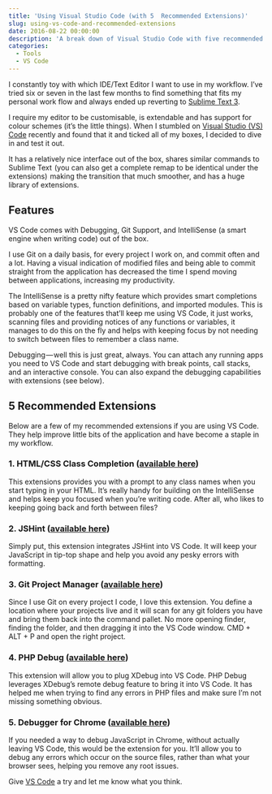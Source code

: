 ```yaml
---
title: 'Using Visual Studio Code (with 5  Recommended Extensions)'
slug: using-vs-code-and-recommended-extensions
date: 2016-08-22 00:00:00
description: 'A break down of Visual Studio Code with five recommended extensions to get you up and running when moving from Sublime or Atom.'
categories:
  - Tools
  - VS Code
---
```


I constantly toy with which IDE/Text Editor I want to use in my workflow. I’ve tried six or seven in the last few months to find something that fits my personal work flow and always ended up reverting to [Sublime Text 3](https://www.sublimetext.com/).

I require my editor to be customisable, is extendable and has support for colour schemes (it’s the little things). When I stumbled on [Visual Studio (VS) Code](https://code.visualstudio.com/) recently and found that it and ticked all of my boxes, I decided to dive in and test it out.

It has a relatively nice interface out of the box, shares similar commands to Sublime Text  (you can also get a complete remap to be identical under the extensions)  making the transition that much smoother, and has a huge library of extensions.

## Features

VS Code comes with Debugging, Git Support, and IntelliSense (a smart engine when writing code) out of the box.

I use Git on a daily basis, for every project I work on, and commit often and a lot. Having a visual indication of modified files and being able to commit straight from the application has decreased the time I spend moving between applications, increasing my productivity.

The IntelliSense is a pretty nifty feature which provides smart completions based on variable types, function definitions, and imported modules. This is probably one of the features that’ll keep me using VS Code, it just works, scanning files and providing notices of any functions or variables, it manages to do this on the fly and helps with keeping focus by not needing to switch between files to remember a class name.

Debugging — well this is just great, always. You can attach any running apps you need to VS Code and start debugging with break points, call stacks, and an interactive console. You can also expand the debugging capabilities with extensions (see below).

## 5 Recommended Extensions

Below are a few of my recommended extensions if you are using VS Code. They help improve little bits of the application and have become a staple in my workflow.

### 1. HTML/CSS Class Completion ([available here](https://marketplace.visualstudio.com/items?itemName=Zignd.html-css-class-completion))

This extensions provides you with a prompt to any class names when you start typing in your HTML. It’s really handy for building on the IntelliSense and helps keep you focused when you’re writing code. After all, who likes to keeping going back and forth between files?

### 2. JSHint ([available here](https://marketplace.visualstudio.com/items?itemName=dbaeumer.jshint))

Simply put, this extension integrates JSHint into VS Code. It will keep your JavaScript in tip-top shape and help you avoid any pesky errors with formatting.

### 3. Git Project Manager ([available here](https://marketplace.visualstudio.com/items?itemName=felipecaputo.git-project-manager))

Since I use Git on every project I code, I love this extension. You define a location where your projects live and it will scan for any git folders you have and bring them back into the command pallet. No more opening finder, finding the folder, and then dragging it into the VS Code window. CMD + ALT + P and open the right project.

### 4. PHP Debug ([available here](https://marketplace.visualstudio.com/items?itemName=felixfbecker.php-debug))

This extension will allow you to plug XDebug into VS Code. PHP Debug leverages XDebug’s remote debug feature to bring it into VS Code. It has helped me when trying to find any errors in PHP files and make sure I’m not missing something obvious.

### 5. Debugger for Chrome ([available here](https://marketplace.visualstudio.com/items?itemName=msjsdiag.debugger-for-chrome))

If you needed a way to debug JavaScript in Chrome, without actually leaving VS Code, this would be the extension for you. It’ll allow you to debug any errors which occur on the source files, rather than what your browser sees, helping you remove any root issues.

Give [VS Code](https://code.visualstudio.com/) a try and let me know what you think.
